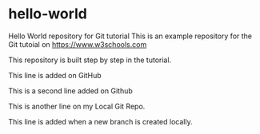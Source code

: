 # hello-world
Hello World repository for Git tutorial
This is an example repository for the Git tutoial on https://www.w3schools.com

This repository is built step by step in the tutorial.

This line is added on GitHub

This is a second line added on Github

This is another line on my Local Git Repo.

This line is added when a new branch is created locally.
